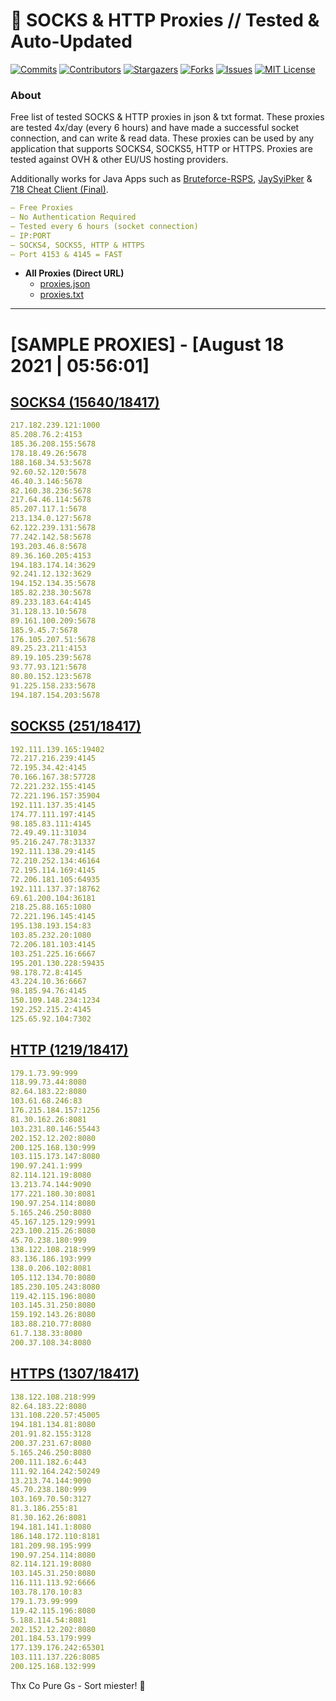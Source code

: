 <!-- MARKDOWN LINKS & IMAGES -->
<!-- https://www.markdownguide.org/basic-syntax/#reference-style-links -->
[contributors-shield]: https://img.shields.io/github/contributors/KaiBurton/free-proxies-autoupdated?style=for-the-badge
[contributors-url]: https://github.com/KaiBurton/free-proxies-autoupdated/graphs/contributors
[forks-shield]: https://img.shields.io/github/forks/KaiBurton/free-proxies-autoupdated?style=for-the-badge
[forks-url]: https://github.com/KaiBurton/free-proxies-autoupdated/network/members
[stars-shield]: https://img.shields.io/github/stars/KaiBurton/free-proxies-autoupdated?style=for-the-badge
[stars-url]: https://github.com/KaiBurton/free-proxies-autoupdated/stargazers
[issues-shield]: https://img.shields.io/github/issues/KaiBurton/free-proxies-autoupdated?style=for-the-badge
[issues-url]: https://github.com/KaiBurton/free-proxies-autoupdated/issues
[license-shield]: https://img.shields.io/github/license/KaiBurton/free-proxies-autoupdated?style=for-the-badge
[license-url]: https://github.com/KaiBurton/free-proxies-autoupdated/blob/main/LICENSE
[commit-shield]: https://img.shields.io/github/last-commit/KaiBurton/free-proxies-autoupdated?style=for-the-badge
[commit-url]: https://github.com/KaiBurton/free-proxies-autoupdated/commits/main

# 🎁 SOCKS & HTTP Proxies // Tested & Auto-Updated

[![Commits][commit-shield]][commit-url]
[![Contributors][contributors-shield]][contributors-url]
[![Stargazers][stars-shield]][stars-url]
[![Forks][forks-shield]][forks-url]
[![Issues][issues-shield]][issues-url]
[![MIT License][license-shield]][license-url]

### About
Free list of tested SOCKS & HTTP proxies in json & txt format. These proxies are tested 4x/day (every 6 hours) and have made a successful socket connection, and can write & read data. These proxies can be used by any application that supports SOCKS4, SOCKS5, HTTP or HTTPS. Proxies are tested against OVH & other EU/US hosting providers.

Additionally works for Java Apps such as [Bruteforce-RSPS](https://github.com/KaiBurton/Bruteforce-RSPS), [JaySyiPker](https://github.com/JayArrowz/JaySyiPker) & [718 Cheat Client (Final)](https://github.com/KaiBurton/718-Cheat-Client-Final). 

```yaml
— Free Proxies
— No Authentication Required
— Tested every 6 hours (socket connection)
— IP:PORT
— SOCKS4, SOCKS5, HTTP & HTTPS
— Port 4153 & 4145 = FAST
```

- **All Proxies (Direct URL)**
  - [proxies.json](https://raw.githubusercontent.com/KaiBurton/free-proxies-autoupdated/main/proxies.json)
  - [proxies.txt](https://raw.githubusercontent.com/KaiBurton/free-proxies-autoupdated/main/proxies.txt)

---

# [SAMPLE PROXIES] - [August 18 2021 | 05:56:01]

## [SOCKS4 (15640/18417)](https://raw.githubusercontent.com/KaiBurton/free-proxies-autoupdated/main/proxies-socks4.txt)
```yaml
217.182.239.121:1000
85.208.76.2:4153
185.36.208.155:5678
178.18.49.26:5678
188.168.34.53:5678
92.60.52.120:5678
46.40.3.146:5678
82.160.38.236:5678
217.64.46.114:5678
85.207.117.1:5678
213.134.0.127:5678
62.122.239.131:5678
77.242.142.58:5678
193.203.46.8:5678
89.36.160.205:4153
194.183.174.14:3629
92.241.12.132:3629
194.152.134.35:5678
185.82.238.30:5678
89.233.183.64:4145
31.128.13.10:5678
89.161.100.209:5678
185.9.45.7:5678
176.105.207.51:5678
89.25.23.211:4153
89.19.105.239:5678
93.77.93.121:5678
80.80.152.123:5678
91.225.158.233:5678
194.187.154.203:5678
```

## [SOCKS5 (251/18417)](https://raw.githubusercontent.com/KaiBurton/free-proxies-autoupdated/main/proxies-socks5.txt)
```yaml
192.111.139.165:19402
72.217.216.239:4145
72.195.34.42:4145
70.166.167.38:57728
72.221.232.155:4145
72.221.196.157:35904
192.111.137.35:4145
174.77.111.197:4145
98.185.83.111:4145
72.49.49.11:31034
95.216.247.78:31337
192.111.138.29:4145
72.210.252.134:46164
72.195.114.169:4145
72.206.181.105:64935
192.111.137.37:18762
69.61.200.104:36181
218.25.88.165:1080
72.221.196.145:4145
195.138.193.154:83
103.85.232.20:1080
72.206.181.103:4145
103.251.225.16:6667
195.201.130.228:59435
98.178.72.8:4145
43.224.10.36:6667
98.185.94.76:4145
150.109.148.234:1234
192.252.215.2:4145
125.65.92.104:7302
```

## [HTTP (1219/18417)](https://raw.githubusercontent.com/KaiBurton/free-proxies-autoupdated/main/proxies-http.txt)
```yaml
179.1.73.99:999
118.99.73.44:8080
82.64.183.22:8080
103.61.68.246:83
176.215.184.157:1256
81.30.162.26:8081
103.231.80.146:55443
202.152.12.202:8080
200.125.168.130:999
103.115.173.147:8080
190.97.241.1:999
82.114.121.19:8080
13.213.74.144:9090
177.221.180.30:8081
190.97.254.114:8080
5.165.246.250:8080
45.167.125.129:9991
223.100.215.26:8080
45.70.238.180:999
138.122.108.218:999
83.136.186.193:999
138.0.206.102:8081
105.112.134.70:8080
185.230.105.243:8080
119.42.115.196:8080
103.145.31.250:8080
159.192.143.26:8080
183.88.210.77:8080
61.7.138.33:8080
200.37.108.34:8080
```

## [HTTPS (1307/18417)](https://raw.githubusercontent.com/KaiBurton/free-proxies-autoupdated/main/proxies-https.txt)
```yaml
138.122.108.218:999
82.64.183.22:8080
131.108.220.57:45005
194.181.134.81:8080
201.91.82.155:3128
200.37.231.67:8080
5.165.246.250:8080
200.111.182.6:443
111.92.164.242:50249
13.213.74.144:9090
45.70.238.180:999
103.169.70.50:3127
81.3.186.255:81
81.30.162.26:8081
194.181.141.1:8080
186.148.172.110:8181
181.209.98.195:999
190.97.254.114:8080
82.114.121.19:8080
103.145.31.250:8080
116.111.113.92:6666
103.78.170.10:83
179.1.73.99:999
119.42.115.196:8080
5.188.114.54:8081
202.152.12.202:8080
201.184.53.179:999
177.139.176.242:65301
103.111.137.226:8085
200.125.168.132:999
```



Thx Co Pure Gs - Sort miester! 💟